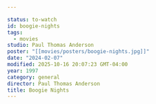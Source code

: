 ```yaml
---

status: to-watch
id: boogie-nights
tags:
  - movies
studio: Paul Thomas Anderson
poster: "[[movies/posters/boogie-nights.jpg]]"
date: "2024-02-07"
modified: 2025-10-16 20:07:23 GMT-04:00
year: 1997
category: general
director: Paul Thomas Anderson
title: Boogie Nights
---
```

